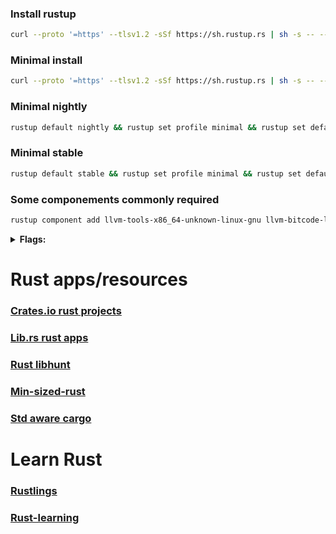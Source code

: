 ### Install rustup  
```bash
curl --proto '=https' --tlsv1.2 -sSf https://sh.rustup.rs | sh -s -- --profile minimal --default-toolchain nightly -c rust-src,llvm-tools,llvm-bitcode-linker,rustfmt,clippy,rustc-dev -t x86_64-unknown-linux-gnu,wasm32-unknown-unknown -y
```
### Minimal install
```bash
curl --proto '=https' --tlsv1.2 -sSf https://sh.rustup.rs | sh -s -- --profile minimal --default-toolchain nightly -y
```  
### Minimal nightly  
```bash
rustup default nightly && rustup set profile minimal && rustup set default-host x86_64-unknown-linux-gnu
```  
### Minimal stable  
```bash
rustup default stable && rustup set profile minimal && rustup set default-host x86_64-unknown-linux-gnu
```

### Some componements commonly required  
```bash
rustup component add llvm-tools-x86_64-unknown-linux-gnu llvm-bitcode-linker-x86_64-unknown-linux-gnu clippy-x86_64-unknown-linux-gnu rust-std-wasm32-unknown-unknown rust-std-wasm32-wasip2
```

<details>
<summary><b>Flags:</b></summary>

```bash
export RUSTFLAGS="-Copt-level=3 -Ctarget-cpu=native -Ccodegen-units=1 -Cstrip=symbols -Clto=fat -Cembed-bitcode -Zunstable-options -Zdylib-lto -Zdefault-visibility=hidden -Ztune-cpu=native -Cpanic=abort -Zprecise-enum-drop-elaboration=yes -Zno-embed-metadata -Clink-arg=-fuse-ld=mold -Clink-arg=-flto -Cllvm-args=-enable-dfa-jump-thread"
```

Safe RUSTFLAGS:

```bash
export RUSTFLAGS="-Copt-level=3 -Ctarget-cpu=native -Ccodegen-units=1 -Cstrip=symbols -Clto=fat -Clinker-plugin-lto -Clink-arg=-fuse-ld=mold -Cpanic=abort -Zunstable-options -Ztune-cpu=native -Cllvm-args=-enable-dfa-jump-thread -Zfunction-sections -Zfmt-debug=none -Zlocation-detail=none" OPT_LEVEL=3 CARGO_INCREMENTAL=0 RUSTC_BOOTSTRAP=1 RUSTUP_TOOLCHAIN=nightly
```
```bash
LC_ALL=C cargo +nightly -Zgit -Zgitoxide -Zno-embed-metadata -Zbuild-std=std,panic_abort -Zbuild-std-features=panic_immediate_abort install 
```

```bash
export RUSTFLAGS="-Copt-level=3 -Ctarget-cpu=native -Ccodegen-units=1 -Cstrip=symbols -Zunstable-options -Ztune-cpu=native -Cpanic=abort -Cllvm-args=-enable-dfa-jump-thread"
```

```Linkers
-Clink-arg=-fuse-ld=lld
-Clink-arg=-fuse-ld=mold
```

**Full std build**
```bash
export RUSTC_BOOTSTRAP=1 CARGO_INCREMENTAL=0 OPT_LEVEL=3 CARGO_PROFILE_RELEASE_LTO=true CARGO_CACHE_RUSTC_INFO=1 RUSTC_WRAPPER=sccache
export RUSTFLAGS="-Copt-level=3 -Ctarget-cpu=native -Ccodegen-units=1 -Cstrip=symbols -Clto=fat -Clinker-plugin-lto -Clink-arg=-fuse-ld=mold -Cllvm-args=-enable-dfa-jump-thread -Cpanic=immediate-abort -Zunstable-options -Ztune-cpu=native -Zfunction-sections -Zfmt-debug=none -Zlocation-detail=none -Zprecise-enum-drop-elaboration=yes -Zdefault-visibility=hidden"
cargo +nightly -Zunstable-options -Zavoid-dev-deps -Zbuild-std=std,panic_abort -Zbuild-std-features=panic_immediate_abort install -f 
```

```bash
export CFLAGS="-march=native -mtune=native -O3 -pipe -fno-plt -Wno-error \
  -fno-semantic-interposition -fdata-sections -ffunction-sections -ftree-vectorize \
	-fomit-frame-pointer -fvisibility=hidden -fmerge-all-constants -finline-functions \
  -fjump-tables -pthread -fshort-enums -fshort-wchar -feliminate-unused-debug-types -feliminate-unused-debug-symbols"
```
```bash
export CXXFLAGS="$CFLAGS -fsized-deallocation -fstrict-vtable-pointers"
```
```bash
export LDFLAGS="-Wl,-O3 -Wl,--sort-common -Wl,--as-needed -Wl,-z,relro -Wl,-z,now \
         -Wl,-z,pack-relative-relocs -Wl,-gc-sections -Wl,--compress-relocations \
         -Wl,--discard-locals -Wl,--strip-all -Wl,--icf=all"
```

### TODO
```bash
-Clto=fat -Zvirtual-function-elimination
```

</details>


# Rust apps/resources

### [Crates.io rust projects](https://crates.io)

### [Lib.rs rust apps](https://lib.rs)

### [Rust libhunt](https://rust.libhunt.com)

### [Min-sized-rust](https://github.com/johnthagen/min-sized-rust)

### [Std aware cargo](https://github.com/rust-lang/wg-cargo-std-aware)

# Learn Rust

### [Rustlings](https://rustlings.rust-lang.org)

### [Rust-learning](https://github.com/ctjhoa/rust-learning)
